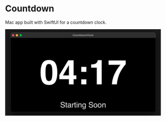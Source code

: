 # Countdown

Mac app built with SwiftUI for a countdown clock.

![App Screenshot](CountdownClock.png)
